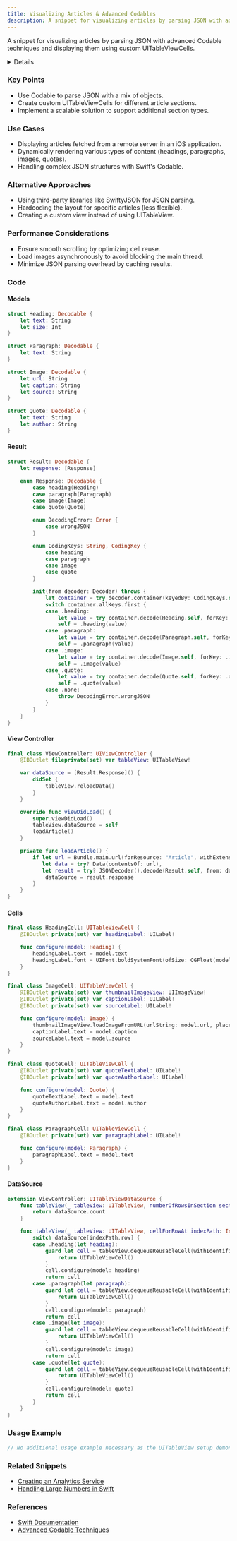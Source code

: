 ```yaml
---
title: Visualizing Articles & Advanced Codables
description: A snippet for visualizing articles by parsing JSON with advanced Codable techniques and displaying them using custom UITableViewCells.
---
```


A snippet for visualizing articles by parsing JSON with advanced Codable techniques and displaying them using custom UITableViewCells.

<details>

**URL:** [Full Implementation](https://github.com/aryamansharda/Article)

**Source:** [Ace the iOS Interview](/docs/resourcesDocs/books/AceTheiOSInterview.md)

**Author:** `Aryaman Sharda`

**Tags:**  
`Articles`, `iOS`, `Swift`, `UITableView`, `Codables`

**Platforms Supported:** iOS

**Swift Version:** 5.0
</details>

### Key Points
- Use Codable to parse JSON with a mix of objects.
- Create custom UITableViewCells for different article sections.
- Implement a scalable solution to support additional section types.

### Use Cases
- Displaying articles fetched from a remote server in an iOS application.
- Dynamically rendering various types of content (headings, paragraphs, images, quotes).
- Handling complex JSON structures with Swift's Codable.

### Alternative Approaches
- Using third-party libraries like SwiftyJSON for JSON parsing.
- Hardcoding the layout for specific articles (less flexible).
- Creating a custom view instead of using UITableView.

### Performance Considerations
- Ensure smooth scrolling by optimizing cell reuse.
- Load images asynchronously to avoid blocking the main thread.
- Minimize JSON parsing overhead by caching results.

### Code

#### Models
```swift title="Heading.swift"
struct Heading: Decodable {
    let text: String
    let size: Int
}
```

```swift title="Paragraph.swift"
struct Paragraph: Decodable {
    let text: String
}
```

```swift title="Image.swift"
struct Image: Decodable {
    let url: String
    let caption: String
    let source: String
}
```

```swift title="Quote.swift"
struct Quote: Decodable {
    let text: String
    let author: String
}
```

#### Result 

```swift title="Result.swift"
struct Result: Decodable {
    let response: [Response]

    enum Response: Decodable {
        case heading(Heading)
        case paragraph(Paragraph)
        case image(Image)
        case quote(Quote)

        enum DecodingError: Error {
            case wrongJSON
        }

        enum CodingKeys: String, CodingKey {
            case heading
            case paragraph
            case image
            case quote
        }

        init(from decoder: Decoder) throws {
            let container = try decoder.container(keyedBy: CodingKeys.self)
            switch container.allKeys.first {
            case .heading:
                let value = try container.decode(Heading.self, forKey: .heading)
                self = .heading(value)
            case .paragraph:
                let value = try container.decode(Paragraph.self, forKey: .paragraph)
                self = .paragraph(value)
            case .image:
                let value = try container.decode(Image.self, forKey: .image)
                self = .image(value)
            case .quote:
                let value = try container.decode(Quote.self, forKey: .quote)
                self = .quote(value)
            case .none:
                throw DecodingError.wrongJSON
            }
        }
    }
}
```

#### View Controller
```swift title="ViewController.swift"
final class ViewController: UIViewController {
    @IBOutlet fileprivate(set) var tableView: UITableView!

    var dataSource = [Result.Response]() {
        didSet {
            tableView.reloadData()
        }
    }

    override func viewDidLoad() {
        super.viewDidLoad()
        tableView.dataSource = self
        loadArticle()
    }

    private func loadArticle() {
        if let url = Bundle.main.url(forResource: "Article", withExtension: "json"),
           let data = try? Data(contentsOf: url),
           let result = try? JSONDecoder().decode(Result.self, from: data) {
            dataSource = result.response
        }
    }
}
```

#### Cells
```swift title="HeadingCell.swift"
final class HeadingCell: UITableViewCell {
    @IBOutlet private(set) var headingLabel: UILabel!

    func configure(model: Heading) {
        headingLabel.text = model.text
        headingLabel.font = UIFont.boldSystemFont(ofSize: CGFloat(model.size))
    }
}
```

```swift title="ImageCell.swift"
final class ImageCell: UITableViewCell {
    @IBOutlet private(set) var thumbnailImageView: UIImageView!
    @IBOutlet private(set) var captionLabel: UILabel!
    @IBOutlet private(set) var sourceLabel: UILabel!

    func configure(model: Image) {
        thumbnailImageView.loadImageFromURL(urlString: model.url, placeholder: nil)
        captionLabel.text = model.caption
        sourceLabel.text = model.source
    }
}
```

```swift title="QuoteCell.swift"
final class QuoteCell: UITableViewCell {
    @IBOutlet private(set) var quoteTextLabel: UILabel!
    @IBOutlet private(set) var quoteAuthorLabel: UILabel!

    func configure(model: Quote) {
        quoteTextLabel.text = model.text
        quoteAuthorLabel.text = model.author
    }
}
```

```swift title="ParagraphCell.swift"
final class ParagraphCell: UITableViewCell {
    @IBOutlet private(set) var paragraphLabel: UILabel!

    func configure(model: Paragraph) {
        paragraphLabel.text = model.text
    }
}
```

#### DataSource
```swift title="UITableViewDataSource.swift"
extension ViewController: UITableViewDataSource {
    func tableView(_ tableView: UITableView, numberOfRowsInSection section: Int) -> Int {
        return dataSource.count
    }

    func tableView(_ tableView: UITableView, cellForRowAt indexPath: IndexPath) -> UITableViewCell {
        switch dataSource[indexPath.row] {
        case .heading(let heading):
            guard let cell = tableView.dequeueReusableCell(withIdentifier: HeadingCell.reuseIdentifier, for: indexPath) as? HeadingCell else {
                return UITableViewCell()
            }
            cell.configure(model: heading)
            return cell
        case .paragraph(let paragraph):
            guard let cell = tableView.dequeueReusableCell(withIdentifier: ParagraphCell.reuseIdentifier, for: indexPath) as? ParagraphCell else {
                return UITableViewCell()
            }
            cell.configure(model: paragraph)
            return cell
        case .image(let image):
            guard let cell = tableView.dequeueReusableCell(withIdentifier: ImageCell.reuseIdentifier, for: indexPath) as? ImageCell else {
                return UITableViewCell()
            }
            cell.configure(model: image)
            return cell
        case .quote(let quote):
            guard let cell = tableView.dequeueReusableCell(withIdentifier: QuoteCell.reuseIdentifier, for: indexPath) as? QuoteCell else {
                return UITableViewCell()
            }
            cell.configure(model: quote)
            return cell
        }
    }
}
```

### Usage Example

```swift
// No additional usage example necessary as the UITableView setup demonstrates usage.
```

### Related Snippets
- [Creating an Analytics Service](#)
- [Handling Large Numbers in Swift](#)

### References
- [Swift Documentation](https://swift.org/documentation/)
- [Advanced Codable Techniques](https://developer.apple.com/documentation/foundation/archives_and_serialization/encoding_and_decoding_custom_types)

<LinkCard title="Read Full Snippet" href="https://github.com/aryamansharda/Article" />
